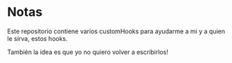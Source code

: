 # Notas

Este repositorio contiene varios customHooks para ayudarme a mi y a quien le sirva, estos hooks.

También la idea es que yo no quiero volver a escribirlos!
